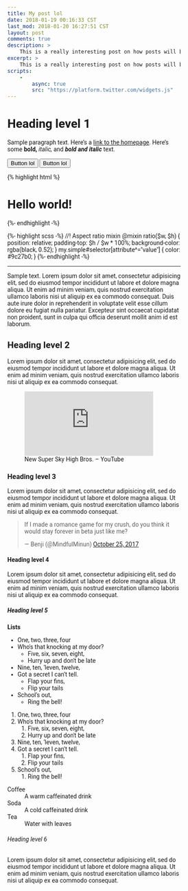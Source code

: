 ```yaml
---
title: My post lol
date: 2018-01-19 00:16:33 CST
last_mod: 2018-01-20 16:27:51 CST
layout: post
comments: true
description: >
    This is a really interesting post on how posts will be laid out. The layout of posts in blogs is very important, as it is the key to keeping the reader’s attention. It’s about layout, not content. Screw content.
excerpt: >
    This is a really interesting post on how posts will be laid out. The layout of posts in blogs is very important, as it is the key to keeping the reader’s attention. It’s about layout, not content. Screw content.
scripts:
    -
        async: true
        src: "https://platform.twitter.com/widgets.js"
---
```


# Heading level 1

Sample paragraph text. Here’s a [link to the homepage](/). Here’s some **bold,** *italic,* and ***bold and italic*** text.

<button class="flat-btn">Button lol</button>
<button class="flat-btn large">Button lol</button>

{% highlight html %}
<!doctype html>
<html class="no-js" lang="en-US">
    <head>
        <meta charset="utf-8">
        <title>Page Title</title>
        <meta name="viewport" content="width=device-width">
        <meta name="theme-color" content="#448aff">
        <style media="screen">
            :root, html, body {font-family: "Roboto", Helvetica, Arial, sans-serif;}
            *, *::before, *::after {box-sizing: border-box;}
        </style>
    </head>
    <body>
        <h1>Hello world!</h1>
    </body>
    <script type="text/javascript">
        alert('Hello world');
    </script>
</html>
{%- endhighlight -%}


{%- highlight scss -%}
//! Aspect ratio mixin
@mixin ratio($w, $h) {
    position: relative;
    padding-top: $h / $w * 100%;
    background-color: rgba(black, 0.52);
}
my.simple#selector[attribute^="value"] {
    color: #9c27b0;
}
{%- endhighlight -%}

-----

Sample text. Lorem ipsum dolor sit amet, consectetur adipisicing elit, sed do eiusmod tempor incididunt ut labore et dolore magna aliqua. Ut enim ad minim veniam, quis nostrud exercitation ullamco laboris nisi ut aliquip ex ea commodo consequat. Duis aute irure dolor in reprehenderit in voluptate velit esse cillum dolore eu fugiat nulla pariatur. Excepteur sint occaecat cupidatat non proident, sunt in culpa qui officia deserunt mollit anim id est laborum.

## Heading level 2
Lorem ipsum dolor sit amet, consectetur adipisicing elit, sed do eiusmod tempor incididunt ut labore et dolore magna aliqua. Ut enim ad minim veniam, quis nostrud exercitation ullamco laboris nisi ut aliquip ex ea commodo consequat.

<figure>
    <div class="media-box">
        <iframe src="https://www.youtube.com/embed/zEs98nced2k?rel=0" frameborder="0" allow="autoplay; encrypted-media" title="New Super Sky High Bros. – YouTube" allowfullscreen></iframe>
    </div>
    <figcaption>New Super Sky High Bros. – YouTube</figcaption>
</figure>


### Heading level 3
Lorem ipsum dolor sit amet, consectetur adipisicing elit, sed do eiusmod tempor incididunt ut labore et dolore magna aliqua. Ut enim ad minim veniam, quis nostrud exercitation ullamco laboris nisi ut aliquip ex ea commodo consequat.

<blockquote class="twitter-tweet" data-lang="en"><p lang="en" dir="ltr">If I made a romance game for my crush, do you think it would stay forever in beta just like me?</p>&mdash; Benji (@MindfulMinun) <a href="https://twitter.com/MindfulMinun/status/922978526197899264?ref_src=twsrc%5Etfw">October 25, 2017</a></blockquote>

#### Heading level 4
Lorem ipsum dolor sit amet, consectetur adipisicing elit, sed do eiusmod tempor incididunt ut labore et dolore magna aliqua. Ut enim ad minim veniam, quis nostrud exercitation ullamco laboris nisi ut aliquip ex ea commodo consequat.

##### Heading level 5

**Lists**

* One, two, three, four
* Who's that knocking at my door?
    * Five, six, seven, eight,
    * Hurry up and don't be late
* Nine, ten, ‘leven, twelve,
* Got a secret I can’t tell.
    * Flap your fins,
    * Flip your tails
* School’s out,
    * Ring the bell!


1. One, two, three, four
2. Who's that knocking at my door?
    1. Five, six, seven, eight,
    2. Hurry up and don't be late
3. Nine, ten, ‘leven, twelve,
4. Got a secret I can’t tell.
    1. Flap your fins,
    2. Flip your tails
5. School’s out,
    1. Ring the bell!


<dl>
    <dt>Coffee</dt>
    <dd>A warm caffeinated drink</dd>
    <dt>Soda</dt>
    <dd>A cold caffeinated drink</dd>
    <dt>Tea</dt>
    <dd>Water with leaves</dd>
</dl>

###### Heading level 6
Lorem ipsum dolor sit amet, consectetur adipisicing elit, sed do eiusmod tempor incididunt ut labore et dolore magna aliqua. Ut enim ad minim veniam, quis nostrud exercitation ullamco laboris nisi ut aliquip ex ea commodo consequat.
